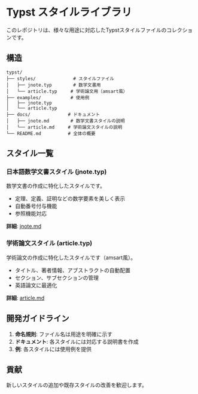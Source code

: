 # Typst スタイルライブラリ

このレポジトリは、様々な用途に対応したTypstスタイルファイルのコレクションです。

## 構造

```
typst/
├── styles/              # スタイルファイル
│   ├── jnote.typ        # 数学文書用
│   └── article.typ     # 学術論文用（amsart風）
├── examples/           # 使用例
│   ├── jnote.typ
│   └── article.typ
├── docs/              # ドキュメント
│   ├── jnote.md        # 数学文書スタイルの説明
│   └── article.md     # 学術論文スタイルの説明
└── README.md          # 全体の概要
```

## スタイル一覧

### 日本語数学文書スタイル (jnote.typ)
数学文書の作成に特化したスタイルです。
- 定理、定義、証明などの数学要素を美しく表示
- 自動番号付与機能
- 参照機能対応

**詳細**: [jnote.md](docs/jnote.md)

### 学術論文スタイル (article.typ)
学術論文の作成に特化したスタイルです（amsart風）。
- タイトル、著者情報、アブストラクトの自動配置
- セクション、サブセクションの管理
- 英語論文に最適化

**詳細**: [article.md](docs/article.md)

## 開発ガイドライン

1. **命名規則**: ファイル名は用途を明確に示す
2. **ドキュメント**: 各スタイルには対応する説明書を作成
3. **例**: 各スタイルには使用例を提供

## 貢献

新しいスタイルの追加や既存スタイルの改善を歓迎します。